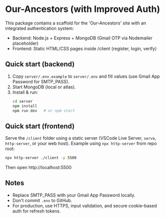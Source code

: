 # Our-Ancestors (with Improved Auth)
This package contains a scaffold for the 'Our-Ancestors' site with an integrated authentication system:
- Backend: Node.js + Express + MongoDB (Gmail OTP via Nodemailer placeholder)
- Frontend: Static HTML/CSS pages inside /client (register, login, verify)

## Quick start (backend)
1. Copy `server/.env.example` to `server/.env` and fill values (use Gmail App Password for SMTP_PASS).
2. Start MongoDB (local or atlas).
3. Install & run:
   ```bash
   cd server
   npm install
   npm run dev   # or npm start
   ```

## Quick start (frontend)
Serve the `/client` folder using a static server (VSCode Live Server, `serve`, `http-server`, or your web host).
Example using `npx http-server` from repo root:
```bash
npx http-server ./client -p 5500
```
Then open http://localhost:5500

## Notes
- Replace SMTP_PASS with your Gmail App Password locally.
- Don't commit `.env` to GitHub.
- For production, use HTTPS, input validation, and secure cookie-based auth for refresh tokens.
